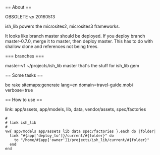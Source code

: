 
== About ==

OBSOLETE _vp_ 20160513

ish_lib powers the microsites2, microsites3 frameworks.

It looks like branch master should be deployed. If you deploy branch master-0.7.0, merge it to master, then deploy master.
This has to do with shallow clone and references not being trees.

=== branches ===

master-v1
 ~/projects/ish_lib
master
 that's the stuff for ish_lib gem
 
== Some tasks ==

be rake sitemaps:generate lang=en domain=travel-guide.mobi verbose=true

== How to use ==

link: app/assets, app/models, lib, data, vendor/assets, spec/factories

    #
    # link ish_lib
    #
    %w{ app/models app/assets lib data spec/factories }.each do |folder|
      link "#{app['deploy_to']}/current/#{folder}" do
        to "/home/#{app['owner']}/projects/ish_lib/current/#{folder}"
      end
    end

